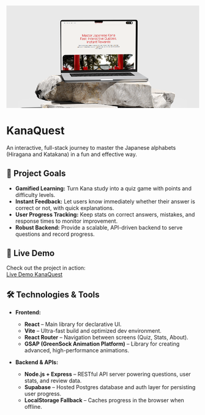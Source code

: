 ![Imagem](frontend/public/images/readmeimg.png)
# KanaQuest

An interactive, full-stack journey to master the Japanese alphabets (Hiragana and Katakana) in a fun and effective way.

## 🎯 Project Goals

- **Gamified Learning:** Turn Kana study into a quiz game with points and difficulty levels.  
- **Instant Feedback:** Let users know immediately whether their answer is correct or not, with quick explanations.  
- **User Progress Tracking:** Keep stats on correct answers, mistakes, and response times to monitor improvement.  
- **Robust Backend:** Provide a scalable, API-driven backend to serve questions and record progress.

## 🚀 Live Demo

Check out the project in action:  
[Live Demo KanaQuest](kanaquest-tau.vercel.app)

## 🛠️ Technologies & Tools

- **Frontend:**  
  - **React** – Main library for declarative UI.  
  - **Vite** – Ultra-fast build and optimized dev environment.  
  - **React Router** – Navigation between screens (Quiz, Stats, About).
  - **GSAP (GreenSock Animation Platform)** – Library for creating advanced, high-performance animations.


- **Backend & APIs:**  
  - **Node.js + Express** – RESTful API server powering questions, user stats, and review data.  
  - **Supabase** – Hosted Postgres database and auth layer for persisting user progress.  
  - **LocalStorage Fallback** – Caches progress in the browser when offline.
